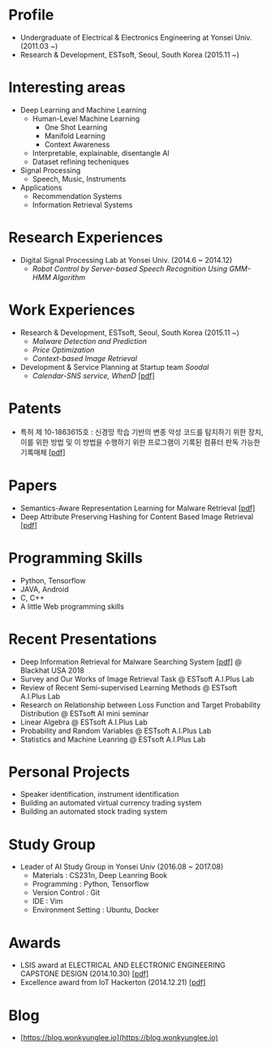 
# Profile
- Undergraduate of Electrical & Electronics Engineering at Yonsei Univ. (2011.03 ~)
- Research & Development, ESTsoft, Seoul, South Korea (2015.11 ~)

# Interesting areas
- Deep Learning and Machine Learning
    - Human-Level Machine Learning
        - One Shot Learning
        - Manifold Learning
        - Context Awareness
    - Interpretable, explainable, disentangle AI
    - Dataset refining techeniques
- Signal Processing
    - Speech, Music, Instruments
- Applications
    - Recommendation Systems
    - Information Retrieval Systems

# Research Experiences
+ Digital Signal Processing Lab at Yonsei Univ. (2014.6 ~ 2014.12)
    - *Robot Control by Server-based Speech Recognition Using GMM-HMM Algorithm*

# Work Experiences
- Research & Development, ESTsoft, Seoul, South Korea (2015.11 ~)
    - *Malware Detection and Prediction*
    - *Price Optimization*
    - *Context-based Image Retrieval*
- Development & Service Planning at Startup team *Soodal*
    - *Calendar-SNS service, WhenD* [\[pdf\]](https://www.dropbox.com/s/dcskvo1cz8zvl9q/0831_GK%EB%B0%9C%ED%91%9C%EC%9E%90%EB%A3%8C_soodal.pdf?dl=0)

# Patents
- 특허 제 10-1863615호 : 신경망 학습 기반의 변종 악성 코드를 탐지하기 위한 장치, 이를 위한 방법 및 이 방법을 수행하기 위한 프로그램이 기록된 컴퓨터 판독 가능한 기록매체 [\[pdf\]](https://www.dropbox.com/s/bf2p6whmqsxg5uh/1020170064301.pdf?dl=0)

# Papers
- Semantics-Aware Representation Learning for Malware Retrieval [\[pdf\]](https://github.com/wonkyunglee/papers/blob/master/acmccs2018/acmccs2018/english/semantics_aware_representation_learning_for_malware_retrieval.pdf)
- Deep Attribute Preserving Hashing for Content Based Image Retrieval [\[pdf\]](https://github.com/wonkyunglee/papers/blob/master/icmr2019/Deep%20Attribute%20Preserving%20Hashing%20for%20Content%20Based%20Image%20Retrieval.pdf)

# Programming Skills
- Python, Tensorflow
- JAVA, Android
- C, C++
- A little Web programming skills

# Recent Presentations
- Deep Information Retrieval for Malware Searching System [\[pdf\]](https://www.dropbox.com/s/1d5qwv6ou13taql/Blackhat%20USA2018%20%EB%B0%9C%ED%91%9C%EC%9E%90%EB%A3%8C.pdf?dl=0) @ Blackhat USA 2018
- Survey and Our Works of Image Retrieval Task @ ESTsoft A.I.Plus Lab
- Review of Recent Semi-supervised Learning Methods @ ESTsoft A.I.Plus Lab
- Research on Relationship between Loss Function and Target Probability Distribution @ ESTsoft AI mini seminar
- Linear Algebra @ ESTsoft A.I.Plus Lab
- Probability and Random Variables @ ESTsoft A.I.Plus Lab
- Statistics and Machine Leanring @ ESTsoft A.I.Plus Lab

# Personal Projects
- Speaker identification, instrument identification 
- Building an automated virtual currency trading system
- Building an automated stock trading system

# Study Group
- Leader of AI Study Group in Yonsei Univ (2016.08 ~ 2017.08)
    - Materials : CS231n, Deep Leanring Book
    - Programming : Python, Tensorflow
    - Version Control : Git
    - IDE : Vim
    - Environment Setting : Ubuntu, Docker

# Awards
- LSIS award at ELECTRICAL AND ELECTRONIC ENGINEERING CAPSTONE DESIGN (2014.10.30) [\[pdf\]](https://www.dropbox.com/s/df6qgjkyyaia1fv/%EC%A0%84%EA%B8%B0%EC%A0%84%EC%9E%90%EC%A2%85%ED%95%A9%EC%84%A4%EA%B3%84LS%EC%82%B0%EC%A0%84%EC%83%81.jpg?dl=0)
- Excellence award from IoT Hackerton (2014.12.21) [\[pdf\]](https://www.dropbox.com/s/839jtau364ojtz2/IMG.pdf?dl=0)

# Blog
- [https://blog.wonkyunglee.io](https://blog.wonkyunglee.io)

<!--

# Summarization
- [Github page for summarize Digital Signal Processing in Korean ](https://wonkyunglee.github.io/dsp/)
- [Github page for summarize Deeplearning Book in Korean](https://wonkyunglee.github.io/dlb/)

-->
